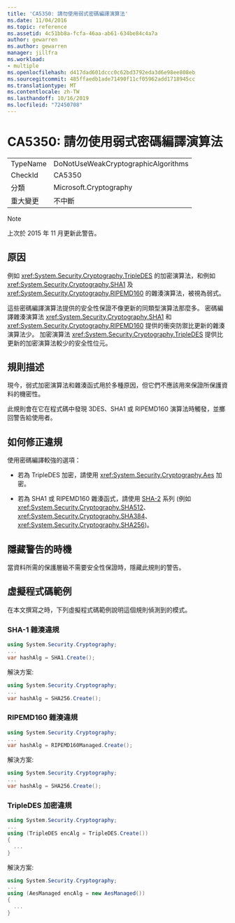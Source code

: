 ```yaml
---
title: 'CA5350: 請勿使用弱式密碼編譯演算法'
ms.date: 11/04/2016
ms.topic: reference
ms.assetid: 4c51bb8a-fcfa-46aa-ab61-634be84c4a7a
author: gewarren
ms.author: gewarren
manager: jillfra
ms.workload:
- multiple
ms.openlocfilehash: d417dad601dccc0c62bd3792eda3d6e98ee808eb
ms.sourcegitcommit: 485ffaedb1ade71490f11cf05962add1718945cc
ms.translationtype: MT
ms.contentlocale: zh-TW
ms.lasthandoff: 10/16/2019
ms.locfileid: "72450708"
---
```

# <a name="ca5350-do-not-use-weak-cryptographic-algorithms"></a>CA5350: 請勿使用弱式密碼編譯演算法

|||
|-|-|
|TypeName|DoNotUseWeakCryptographicAlgorithms|
|CheckId|CA5350|
|分類|Microsoft.Cryptography|
|重大變更|不中斷|

> [!NOTE]
> 上次於 2015 年 11 月更新此警告。

## <a name="cause"></a>原因

例如 <xref:System.Security.Cryptography.TripleDES> 的加密演算法，和例如 <xref:System.Security.Cryptography.SHA1> 及 <xref:System.Security.Cryptography.RIPEMD160> 的雜湊演算法，被視為弱式。

這些密碼編譯演算法提供的安全性保證不像更新的同類型演算法那麼多。 密碼編譯雜湊演算法 <xref:System.Security.Cryptography.SHA1> 和 <xref:System.Security.Cryptography.RIPEMD160> 提供的衝突防禦比更新的雜湊演算法少。 加密演算法 <xref:System.Security.Cryptography.TripleDES> 提供比更新的加密演算法較少的安全性位元。

## <a name="rule-description"></a>規則描述

現今，弱式加密演算法和雜湊函式用於多種原因，但它們不應該用來保證所保護資料的機密性。

此規則會在它在程式碼中發現 3DES、SHA1 或 RIPEMD160 演算法時觸發，並擲回警告給使用者。

## <a name="how-to-fix-violations"></a>如何修正違規

使用密碼編譯較強的選項：

- 若為 TripleDES 加密，請使用 <xref:System.Security.Cryptography.Aes> 加密。

- 若為 SHA1 或 RIPEMD160 雜湊函式，請使用 [SHA-2](/windows/desktop/SecCrypto/hash-and-signature-algorithms) 系列 (例如 <xref:System.Security.Cryptography.SHA512>、 <xref:System.Security.Cryptography.SHA384>、 <xref:System.Security.Cryptography.SHA256>)。

## <a name="when-to-suppress-warnings"></a>隱藏警告的時機

當資料所需的保護層級不需要安全性保證時，隱藏此規則的警告。

## <a name="pseudo-code-examples"></a>虛擬程式碼範例

在本文撰寫之時，下列虛擬程式碼範例說明這個規則偵測到的模式。

### <a name="sha-1-hashing-violation"></a>SHA-1 雜湊違規

```csharp
using System.Security.Cryptography;
...
var hashAlg = SHA1.Create();
```

解決方案:

```csharp
using System.Security.Cryptography;
...
var hashAlg = SHA256.Create();
```

### <a name="ripemd160-hashing-violation"></a>RIPEMD160 雜湊違規

```csharp
using System.Security.Cryptography;
...
var hashAlg = RIPEMD160Managed.Create();
```

解決方案:

```csharp
using System.Security.Cryptography;
...
var hashAlg = SHA256.Create();
```

### <a name="tripledes-encryption-violation"></a>TripleDES 加密違規

```csharp
using System.Security.Cryptography;
...
using (TripleDES encAlg = TripleDES.Create())
{
  ...
}
```

解決方案:

```csharp
using System.Security.Cryptography;
...
using (AesManaged encAlg = new AesManaged())
{
  ...
}
```
